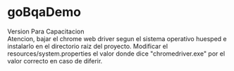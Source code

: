 # goBqaDemo
Version Para Capacitacion <br>
Atencion, bajar el chrome web driver segun el sistema operativo huesped e instalarlo en el directorio raiz del proyecto.
Modificar el resources/system.properties el valor donde dice "chromedriver.exe" por el valor correcto en caso de diferir.
